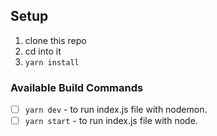 ## Setup

1. clone this repo
2. cd into it
3. `yarn install`

### Available Build Commands

- [ ] `yarn dev` - to run index.js file with nodemon.
- [ ] `yarn start` - to run index.js file with node.
